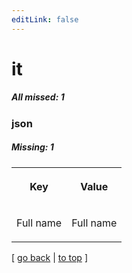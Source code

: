 ```yaml
---
editLink: false
---
```


# it

##### All missed: 1


### json

##### Missing: 1

<table width="100%">
<tr><th width="50%">

Key

</th><th width="50%">

Value

</th></tr>
<tr><td width="50%">

Full name

</td><td width="50%">

Full name

</td></tr>
</table>

[ [go back](../status.md) | [to top](#) ]

